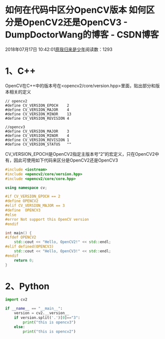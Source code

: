 # 如何在代码中区分OpenCV版本 如何区分是OpenCV2还是OpenCV3 - DumpDoctorWang的博客 - CSDN博客





2018年07月17日 10:42:01[原我归来是少年](https://me.csdn.net/DumpDoctorWang)阅读数：1293








# 1、C++

OpenCV在C++中的版本号在<opencv2/core/version.hpp>里面，贴出部分和版本相关的定义

```
// opencv2
#define CV_VERSION_EPOCH    2
#define CV_VERSION_MAJOR    4
#define CV_VERSION_MINOR    13
#define CV_VERSION_REVISION 4
```

```
//opencv3
#define CV_VERSION_MAJOR    3
#define CV_VERSION_MINOR    4
#define CV_VERSION_REVISION 1
#define CV_VERSION_STATUS   ""
```

CV_VERSION_EPOCH是OpenCV2指定主版本号“2”的宏定义，只在OpenCV2中有，因此可使用如下代码来区分是OpenCV2还是OpenCV3

```cpp
#include <iostream>
#include <opencv2/core/version.hpp>
#include <opencv2/core/core.hpp>

using namespace cv;

#if CV_VERSION_EPOCH == 2
#define OPENCV2
#elif CV_VERSION_MAJOR == 3
#define  OPENCV3
#else
#error Not support this OpenCV version
#endif

int main() {
#ifdef OPENCV2
    std::cout << "Hello, OpenCV2!" << std::endl;
#elif defined(OPENCV3)
    std::cout << "Hello, OpenCV3!" << std::endl;
#endif
    return 0;
}
```

# 2、Python

```python
import cv2

if __name__ == "__main__":
    version = cv2.__version__
    if version.split('.')[0]=="3":
        print("this is opencv3")
    else:
        print("this is opencv2")
```






